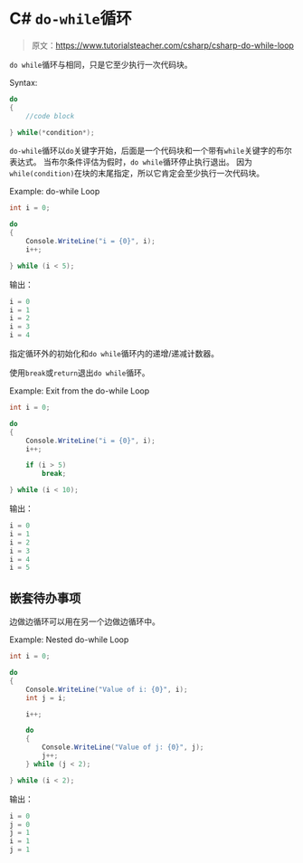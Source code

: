 # C# `do-while`循环

> 原文：<https://www.tutorialsteacher.com/csharp/csharp-do-while-loop>

`do while`循环与相同，只是它至少执行一次代码块。

Syntax:

```cs
do
{
    //code block

} while(*condition*);
```

`do-while`循环以`do`关键字开始，后面是一个代码块和一个带有`while`关键字的布尔表达式。 当布尔条件评估为假时，`do while`循环停止执行退出。 因为`while(condition)`在块的末尾指定，所以它肯定会至少执行一次代码块。

Example: do-while Loop

```cs
int i = 0;

do
{
    Console.WriteLine("i = {0}", i);
    i++;

} while (i < 5); 
```

输出：

```cs
i = 0
i = 1
i = 2
i = 3
i = 4
```

指定循环外的初始化和`do while`循环内的递增/递减计数器。

使用`break`或`return`退出`do while`循环。

Example: Exit from the do-while Loop

```cs
int i = 0;

do
{
    Console.WriteLine("i = {0}", i);
    i++;

    if (i > 5)
        break;

} while (i < 10); 
```

输出：

```cs
i = 0
i = 1
i = 2
i = 3
i = 4
i = 5
```

## 嵌套待办事项

边做边循环可以用在另一个边做边循环中。

Example: Nested do-while Loop

```cs
int i = 0;

do
{
    Console.WriteLine("Value of i: {0}", i);
    int j = i;

    i++;

    do
    {
        Console.WriteLine("Value of j: {0}", j);
        j++;
    } while (j < 2);

} while (i < 2); 
```

输出：

```cs
i = 0
j = 0
j = 1
i = 1
j = 1
```